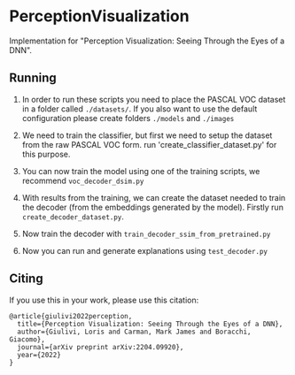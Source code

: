# PerceptionVisualization
Implementation for "Perception Visualization: Seeing Through the Eyes of a DNN".

## Running
1. In order to run these scripts you need to place the PASCAL VOC dataset in a folder called `./datasets/`. If you also want to use the default configuration please create folders `./models` and `./images`


2. We need to train the classifier, but first we need to setup the dataset from the raw PASCAL VOC form. run 'create_classifier_dataset.py' for this purpose.

2. You can now train the model using one of the training scripts, we recommend `voc_decoder_dsim.py`


3. With results from the training, we can create the dataset needed to train the decoder (from the embeddings generated by the model). Firstly run `create_decoder_dataset.py`.

3. Now train the decoder with `train_decoder_ssim_from_pretrained.py`


4. Now you can run and generate explanations using `test_decoder.py`

## Citing

If you use this in your work, please use this citation:

```
@article{giulivi2022perception,
  title={Perception Visualization: Seeing Through the Eyes of a DNN},
  author={Giulivi, Loris and Carman, Mark James and Boracchi, Giacomo},
  journal={arXiv preprint arXiv:2204.09920},
  year={2022}
}
```
